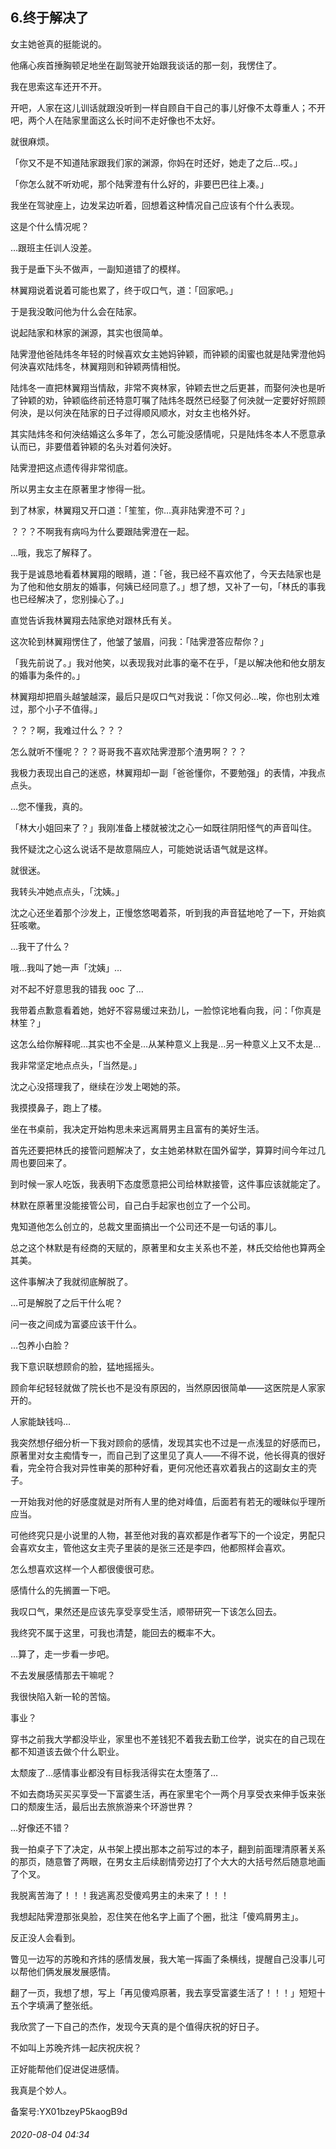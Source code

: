 ## 6.终于解决了
女主她爸真的挺能说的。


他痛心疾首捶胸顿足地坐在副驾驶开始跟我谈话的那一刻，我愣住了。


我在思索这车还开不开。


开吧，人家在这儿训话就跟没听到一样自顾自干自己的事儿好像不太尊重人；不开吧，两个人在陆家里面这么长时间不走好像也不太好。


就很麻烦。


「你又不是不知道陆家跟我们家的渊源，你妈在时还好，她走了之后…哎。」


「你怎么就不听劝呢，那个陆霁澄有什么好的，非要巴巴往上凑。」


我坐在驾驶座上，边发呆边听着，回想着这种情况自己应该有个什么表现。


这是个什么情况呢？


…跟班主任训人没差。


我于是垂下头不做声，一副知道错了的模样。


林翼翔说着说着可能也累了，终于叹口气，道：「回家吧。」


于是我没敢问他为什么会在陆家。


说起陆家和林家的渊源，其实也很简单。


陆霁澄他爸陆炜冬年轻的时候喜欢女主她妈钟颖，而钟颖的闺蜜也就是陆霁澄他妈何泱喜欢陆炜冬，林翼翔则和钟颖两情相悦。


陆炜冬一直把林翼翔当情敌，非常不爽林家，钟颖去世之后更甚，而娶何泱也是听了钟颖的劝，钟颖临终前还特意叮嘱了陆炜冬既然已经娶了何泱就一定要好好照顾何泱，是以何泱在陆家的日子过得顺风顺水，对女主也格外好。


其实陆炜冬和何泱结婚这么多年了，怎么可能没感情呢，只是陆炜冬本人不愿意承认而已，非要借着钟颖的名头对着何泱好。


陆霁澄把这点遗传得非常彻底。


所以男主女主在原著里才惨得一批。


到了林家，林翼翔又开口道：「笙笙，你…真非陆霁澄不可？」


？？？不啊我有病吗为什么要跟陆霁澄在一起。


…哦，我忘了解释了。


我于是诚恳地看着林翼翔的眼睛，道：「爸，我已经不喜欢他了，今天去陆家也是为了他和他女朋友的婚事，何姨已经同意了。」想了想，又补了一句，「林氏的事我也已经解决了，您别操心了。」


直觉告诉我林翼翔去陆家绝对跟林氏有关。


这次轮到林翼翔愣住了，他皱了皱眉，问我：「陆霁澄答应帮你？」


「我先前说了。」我对他笑，以表现我对此事的毫不在乎，「是以解决他和他女朋友的婚事为条件的。」


林翼翔却把眉头越皱越深，最后只是叹口气对我说：「你又何必…唉，你也别太难过，那个小子不值得。」


？？？啊，我难过什么？？？


怎么就听不懂呢？？？哥哥我不喜欢陆霁澄那个渣男啊？？？


我极力表现出自己的迷惑，林翼翔却一副「爸爸懂你，不要勉强」的表情，冲我点点头。


…您不懂我，真的。


「林大小姐回来了？」我刚准备上楼就被沈之心一如既往阴阳怪气的声音叫住。


我怀疑沈之心这么说话不是故意隔应人，可能她说话语气就是这样。


就很迷。


我转头冲她点点头，「沈姨。」


沈之心还坐着那个沙发上，正慢悠悠喝着茶，听到我的声音猛地呛了一下，开始疯狂咳嗽。


…我干了什么？


哦…我叫了她一声「沈姨」…


对不起不好意思我的错我 ooc 了…


我带着点歉意看着她，她好不容易缓过来劲儿，一脸惊诧地看向我，问：「你真是林笙？」


这怎么给你解释呢…其实也不全是…从某种意义上我是…另一种意义上又不太是…


我非常坚定地点点头，「当然是。」


沈之心没搭理我了，继续在沙发上喝她的茶。


我摸摸鼻子，跑上了楼。


坐在书桌前，我决定开始构思未来远离屑男主且富有的美好生活。


首先还要把林氏的接管问题解决了，女主她弟林默在国外留学，算算时间今年过几周也要回来了。


到时候一家人吃饭，我表明下态度愿意把公司给林默接管，这件事应该就能定了。


林默在原著里没能接管公司，自己白手起家也创立了一个公司。


鬼知道他怎么创立的，总裁文里面搞出一个公司还不是一句话的事儿。


总之这个林默是有经商的天赋的，原著里和女主关系也不差，林氏交给他也算两全其美。


这件事解决了我就彻底解脱了。


…可是解脱了之后干什么呢？


问一夜之间成为富婆应该干什么。


…包养小白脸？


我下意识联想顾俞的脸，猛地摇摇头。


顾俞年纪轻轻就做了院长也不是没有原因的，当然原因很简单——这医院是人家家开的。


人家能缺钱吗…


我突然想仔细分析一下我对顾俞的感情，发现其实也不过是一点浅显的好感而已，原著里对女主痴情专一，而自己到了这里见了真人——不得不说，他长得真的很好看，完全符合我对异性审美的那种好看，更何况他还喜欢着我占的这副女主的壳子。


一开始我对他的好感度就是对所有人里的绝对峰值，后面若有若无的暧昧似乎理所应当。


可他终究只是小说里的人物，甚至他对我的喜欢都是作者写下的一个设定，男配只会喜欢女主，管他这女主壳子里装的是张三还是李四，他都照样会喜欢。


怎么想喜欢这样一个人都很傻很可悲。


感情什么的先搁置一下吧。


我叹口气，果然还是应该先享受享受生活，顺带研究一下该怎么回去。


我终究不属于这里，可我也清楚，能回去的概率不大。


…算了，走一步看一步吧。


不去发展感情那去干嘛呢？


我很快陷入新一轮的苦恼。


事业？


穿书之前我大学都没毕业，家里也不差钱犯不着我去勤工俭学，说实在的自己现在都不知道该去做个什么职业。


太颓废了…感情事业都没有目标我活得实在太堕落了…


不如去商场买买买享受一下富婆生活，再在家里宅个一两个月享受衣来伸手饭来张口的颓废生活，最后出去旅旅游来个环游世界？


…好像还不错？


我一拍桌子下了决定，从书架上摸出那本之前写过的本子，翻到前面理清原著关系的那页，随意瞥了两眼，在男女主后续剧情旁边打了个大大的大括号然后随意地画了个叉。


我脱离苦海了！！！我逃离忍受傻鸡男主的未来了！！！


我想起陆霁澄那张臭脸，忍住笑在他名字上画了个圈，批注「傻鸡屑男主」。


反正没人会看到。


瞥见一边写的苏晚和齐炜的感情发展，我大笔一挥画了条横线，提醒自己没事儿可以帮他们俩发展发展感情。


翻了一页，我想了想，写上「再见傻鸡原著，我去享受富婆生活了！！！」短短十五个字填满了整张纸。


我欣赏了一下自己的杰作，发现今天真的是个值得庆祝的好日子。


不如叫上苏晚齐炜一起庆祝庆祝？


正好能帮他们促进促进感情。


我真是个妙人。


备案号:YX01bzeyP5kaogB9d


###### 2020-08-04 04:34
